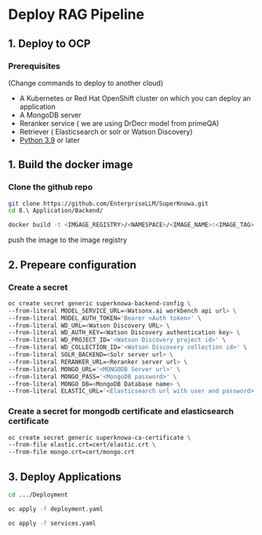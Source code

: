 # Deploy RAG Pipeline

## 1. Deploy to OCP

### Prerequisites 
(Change commands to deploy to another cloud)
- A Kubernetes or Red Hat OpenShift cluster on which you can deploy an application
- A MongoDB server
- Reranker service ( we are using DrDecr model from primeQA)
- Retriever ( Elasticsearch or solr or Watson Discovery)
- [Python 3.9](https://www.python.org/downloads/) or later


## 1. Build the docker image

### Clone the github repo

```sh
git clone https://github.com/EnterpriseLLM/SuperKnowa.git
cd 8.\ Application/Backend/
```

```sh
docker build -t <IMGAGE_REGISTRY>/<NAMESPACE>/<IMAGE_NAME>:<IMAGE_TAG>
```

push the image to the image registry

## 2. Prepeare configuration

### Create a secret

```sh
oc create secret generic superknowa-backend-config \
--from-literal MODEL_SERVICE_URL=<Watsonx.ai workbench api url> \
--from-literal MODEL_AUTH_TOKEN='Bearer <Auth token>' \
--from-literal WD_URL=<Watson Discovery URL> \
--from-literal WD_AUTH_KEY=<Watson Discovery authentication key> \
--from-literal WD_PROJECT_ID='<Watson Discovery project id>' \
--from-literal WD_COLLECTION_ID='<Watson Discovery collection id>' \
--from-literal SOLR_BACKEND=<Solr server url> \
--from-literal RERANKER_URL=<Reranker server url> \
--from-literal MONGO_URL='<MONGODB Server url>' \
--from-literal MONGO_PASS='<MongoDB password>' \
--from-literal MONGO_DB=<MongoDB Database name> \
--from-literal ELASTIC_URL='<Elasticsearch url with user and password>'
```

### Create a secret for mongodb certificate and elasticsearch certificate

```sh
oc create secret generic superknowa-ca-certificate \
--from-file elastic.crt=cert/elastic.crt \
--from-file mongo.crt=cert/mongo.crt
```

## 3. Deploy Applications

```sh
cd .../Deployment
```

```sh
oc apply -f deployment.yaml
```

```sh
oc apply -f services.yaml
```
